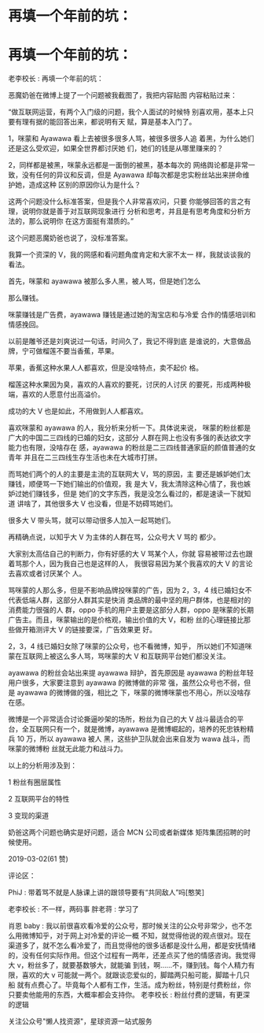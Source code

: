 # 再填一个年前的坑：

# 再填一个年前的坑：

老李校长 : 再填一个年前的坑：

恶魔奶爸在微博上提了一个问题被我截图了，我把内容贴图 内容粘贴过来：

“做互联网运营，有两个入门级的问题，我个人面试的时候特 别喜欢用，基本上只要有理有据的能回答出来，都说明有天 赋，算是基本入门了。

1，咪蒙和 Ayawawa 看上去被很多很多人骂，被很多很多人追 着黑，为什么她们还是这么受欢迎，如果全世界都讨厌她 们，她们的钱是从哪里赚来的？

2，同样都是被黑，咪蒙永远都是一面倒的被黑，基本每次的 网络舆论都是非常一致，没有任何的异议和反调，但是 Ayawawa 却每次都是忠实粉丝站出来拼命维护她，造成这种 区别的原因你认为是什么？

这两个问题没什么标准答案，但是我个人非常喜欢问，只要 你能够回答的言之有理，说明你就是善于对互联网现象进行 分析和思考，并且是有思考角度和分析方法的，那么说明你 在这方面挺有潜质的。”

这个问题恶魔奶爸也说了，没标准答案。

我算一个资深的 V，我的网感和看问题角度肯定和大家不太一 样，我就谈谈我的看法。

首先，咪蒙和 ayawawa 被那么多人黑，被人骂，但是她们怎么

那么赚钱。

咪蒙赚钱是广告费，ayawawa 赚钱是通过她的淘宝店和与冷爱 合作的情感培训和情感挽回。

以前是雕爷还是刘爽说过一句话，时间久了，我记不得到底 是谁说的，大意做品牌，宁可做榴莲不要当香蕉，苹果。

苹果，香蕉这种水果人人都喜欢，但是没啥特点，卖不起价 格。

榴莲这种水果因为臭，喜欢的人喜欢的要死，讨厌的人讨厌 的要死，形成两种极端，喜欢的人愿意付出高溢价。

成功的大 V 也是如此，不用做到人人都喜欢。

喜欢咪蒙和 ayawawa 的人，我分析来分析一下。具体说来说， 咪蒙的粉丝都是广大的中国二三四线的已婚的妇女，这部分 人群在网上也没有多强的表达欲文字能力也有限，没啥存在 感，ayawawa 的粉丝是二三四线普通家庭的颜值普通的女青年 并且在二三四线生存生活也未在大城市打拼。

而骂她们两个的人的主要是主流的互联网大 V，骂的原因，主 要还是嫉妒她们太赚钱，顺便骂一下她们输出的价值观，我 是大 V，我太清除这种心情了，我也嫉妒过她们赚钱多，但是 她们的文字东西，我是没怎么看过的，都是速读一下就知道 讲啥了，其他很多大 V 也没看，但是不妨碍骂她们。

很多大 V 带头骂，就可以带动很多人加入一起骂她们。

再精确点说，以知乎大 V 为主体的人群在骂，公众号大 V 骂的 都少。

大家别太高估自己的判断力，你有好感的大 V 骂某个人，你就 容易被带过去也跟着骂那个人，因为我自己也是这样的人， 我很容易因为某个我喜欢的大 V 的言论去喜欢或者讨厌某个 人。

骂咪蒙的人那么多，但是不影响品牌投咪蒙的广告，因为 2，3，4 线已婚妇女不代表低端人群，这部分人群其实是快消 类品牌的最中坚的用户群体，也是相对的消费能力很强的人 群，oppo 手机的用户主要是这部分人群，oppo 是咪蒙的长期 广告主。而且，咪蒙输出的是价格观，输出价值的大 V，和粉 丝的心理链接比那些做开箱测评大 V 的链接要深，广告效果更 好。

2，3，4 线已婚妇女除了咪蒙的公众号，也不看微博，知乎， 所以她们不知道咪蒙在互联网上被这么多人骂，骂咪蒙的大 V 和互联网平台她们都没关注。

ayawawa 的粉丝会站出来提 ayawawa 辩护，首先原因是 ayawawa 的粉丝年轻用户很多，大家要注意到 ayawawa 的微博做的非常 强，虽然公众号也不弱，但是 ayawawa 的微博做的强，相比之 下，咪蒙的微博咪蒙也不用心，所以没啥存在感。

微博是一个非常适合讨论撕逼吵架的场所，粉丝为自己的大 V 战斗最适合的平台，全互联网只有一个，就是微博，ayawawa 是微博崛起的，培养的死忠铁粉精兵 10 万，所以 ayawawa 被人 黑，这些护卫队就会出来自发为 wawa 战斗，而咪蒙的微博粉 丝就无此能力和战斗力。

以上的分析用涉及到：

1 粉丝有圈层属性

2 互联网平台的特性

3 变现的渠道

奶爸这两个问题也确实是好问题，适合 MCN 公司或者新媒体 矩阵集团招聘的时候使用。

2019-03-02(61 赞)

评论区：

PhiJ : 带着骂不就是人脉课上讲的跟领导要有“共同敌人”吗[憨笑]

老李校长 : 不一样，两码事 胖老蒋 : 学习了

肖恩 baby : 我以前很喜欢看冷爱的公众号，那时候关注的公众号非常少，也不怎么用微博知乎，对于网上对冷爱的评论一概 不知，就觉得他说的观点很对。现在渠道多了，就不怎么看冷爱了，而且觉得他的很多话都是没什么用，都是安抚情绪 的，没有任何实际作用。但这个过程有一两年，还差点买了他的情感咨询。我觉得大 v，粉丝多了，就要基数够大，就能骗 到钱，啊……不，赚到钱。每个人精力有限，喜欢的大 v 可能就一两个。就跟谈恋爱似的，脚踏两只船可能，脚踏十几只船 就有点费心了。毕竟每个人都有工作，生活。成为粉丝，特别是付费粉丝，你只要卖他能用的东西，大概率都会支持你。 老李校长 : 粉丝付费的逻辑，有更深的逻辑

关注公众号"懒人找资源"，星球资源一站式服务